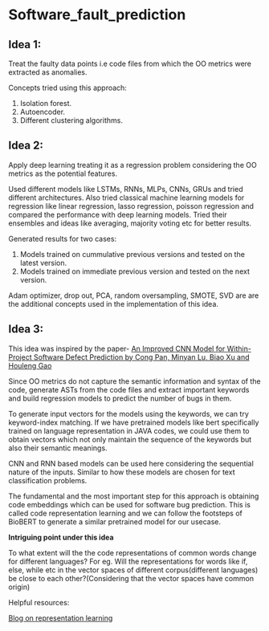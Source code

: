 # Software_fault_prediction

## Idea 1:

Treat the faulty data points i.e code files from which the OO metrics were extracted as anomalies.

Concepts tried using this approach:
1. Isolation forest.
2. Autoencoder.
3. Different clustering algorithms.

## Idea 2:

Apply deep learning treating it as a regression problem considering the OO metrics as the potential features.

Used different models like LSTMs, RNNs, MLPs, CNNs, GRUs and tried different architectures.
Also tried classical machine learning models for regression like linear regression, lasso regression, poisson regression and compared the performance with deep learning models.
Tried their ensembles and ideas like averaging, majority voting etc for better results.

Generated results for two cases:
1. Models trained on cummulative previous versions and tested on the latest version.
2. Models trained on immediate previous version and tested on the next version.

Adam optimizer, drop out, PCA, random oversampling, SMOTE, SVD are are the additional concepts used in the implementation of this idea. 

## Idea 3:

This idea was inspired by the paper- [An Improved CNN Model for Within-Project
Software Defect Prediction by Cong Pan, Minyan Lu, Biao Xu and Houleng Gao](https://www.mdpi.com/2076-3417/9/10/2138)

Since OO metrics do not capture the semantic information and syntax of the code, generate ASTs from the code files and extract important keywords and build regression models to predict the number of bugs in them.

To generate input vectors for the models using the keywords, we can try keyword-index matching. 
If we have pretrained models like bert specifically trained on language representation in JAVA codes, we could use them to obtain vectors which not only maintain the sequence of the keywords but also their semantic meanings.

CNN and RNN based models can be used here considering the sequential nature of the inputs. Similar to how these models are chosen for text classification problems.

The fundamental and the most important step for this approach is obtaining code embeddings which can be used for software bug prediction.
This is called code representation learning and we can follow the footsteps of BioBERT to generate a similar pretrained model for our usecase.

**Intriguing point under this idea**

To what extent will the the code representations of common words change for different languages? For eg. Will the representations for words like if, else, while etc in the vector spaces of different corpus(different languages) be close to each other?(Considering that the vector spaces have common origin)

Helpful resources:

[
Blog on representation learning](https://medium.com/@aganirbanghosh007/representation-learning-a-review-and-perspectives-ea923618d79c)
